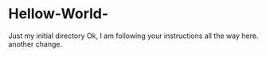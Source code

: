 # Hellow-World-
Just my initial directory
Ok, I am following your instructions all the way here.
another change.
